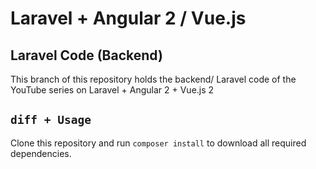 # Laravel + Angular 2 / Vue.js

## Laravel Code (Backend)
This branch of this repository holds the backend/ Laravel code of the YouTube series on Laravel + Angular 2 + Vue.js 2

## ```diff + Usage ```
Clone this repository and run ``composer install`` to download all required dependencies.
